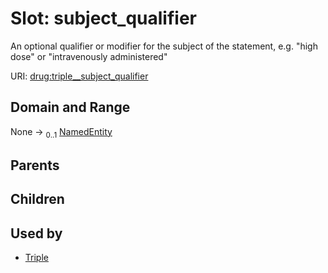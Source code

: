 
# Slot: subject_qualifier


An optional qualifier or modifier for the subject of the statement, e.g. "high dose" or "intravenously administered"

URI: [drug:triple__subject_qualifier](http://w3id.org/ontogpt/drug/triple__subject_qualifier)


## Domain and Range

None &#8594;  <sub>0..1</sub> [NamedEntity](NamedEntity.md)

## Parents


## Children


## Used by

 * [Triple](Triple.md)
